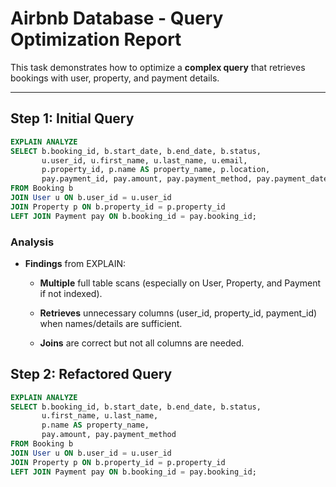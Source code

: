 # Airbnb Database - Query Optimization Report

This task demonstrates how to optimize a **complex query** that retrieves bookings with user, property, and payment details.

---

## Step 1: Initial Query
```sql
EXPLAIN ANALYZE
SELECT b.booking_id, b.start_date, b.end_date, b.status,
       u.user_id, u.first_name, u.last_name, u.email,
       p.property_id, p.name AS property_name, p.location,
       pay.payment_id, pay.amount, pay.payment_method, pay.payment_date
FROM Booking b
JOIN User u ON b.user_id = u.user_id
JOIN Property p ON b.property_id = p.property_id
LEFT JOIN Payment pay ON b.booking_id = pay.booking_id;
```

### Analysis
- **Findings** from EXPLAIN:

   - **Multiple** full table scans (especially on User, Property, and Payment if not indexed).

   - **Retrieves** unnecessary columns (user_id, property_id, payment_id) when names/details are sufficient.

   - **Joins** are correct but not all columns are needed.

## Step 2: Refactored Query 
```sql
EXPLAIN ANALYZE
SELECT b.booking_id, b.start_date, b.end_date, b.status,
       u.first_name, u.last_name,
       p.name AS property_name,
       pay.amount, pay.payment_method
FROM Booking b
JOIN User u ON b.user_id = u.user_id
JOIN Property p ON b.property_id = p.property_id
LEFT JOIN Payment pay ON b.booking_id = pay.booking_id;
```

